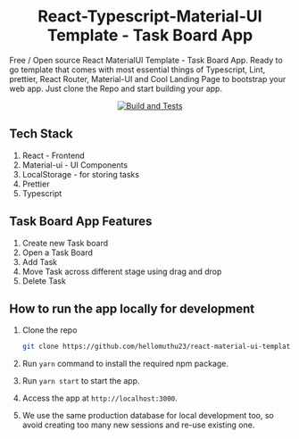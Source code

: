 
<h1 align="center">React-Typescript-Material-UI Template - Task Board App</h1>

Free / Open source React MaterialUI Template - Task Board App. Ready to go template that comes with most essential things of Typescript, Lint, prettier, React Router, Material-UI and Cool Landing Page to bootstrap your web app. Just clone the Repo and start building your app.

<div align="center">
  
[![Build and Tests](https://github.com/hellomuthu23/react-material-ui-template/actions/workflows/build-and-tests.yml/badge.svg)](https://github.com/hellomuthu23/react-material-ui-template/actions/workflows/build-and-tests.yml)

</div>

## Tech Stack

1. React - Frontend
2. Material-ui - UI Components
3. LocalStorage - for storing tasks
4. Prettier
5. Typescript

## Task Board App Features

1. Create new Task board
2. Open a Task Board
3. Add Task
4. Move Task across different stage using drag and drop
5. Delete Task

## How to run the app locally for development

1. Clone the repo

    ```bash
    git clone https://github.com/hellomuthu23/react-material-ui-template.git
    ```

2. Run `yarn` command to install the required npm package.
3. Run `yarn start` to start the app.
4. Access the app at `http://localhost:3000`.
5. We use the same production database for local development too, so avoid creating too many new sessions and re-use existing one.
